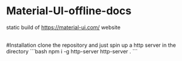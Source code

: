 # Material-UI-offline-docs

static build of https://material-ui.com/ website

<br>
#Installation 
clone the repository and just spin up a http server in the directory
```bash
npm i -g http-server
http-server .
```
